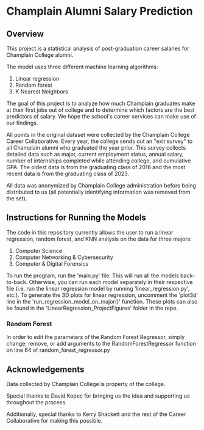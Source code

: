 # Champlain Alumni Salary Prediction

## Overview
This project is a statistical analysis of post-graduation career salaries for Champlain College alumni.

The model uses three different machine learning algorithms:
1. Linear regression
2. Random forest
3. K Nearest Neighbors

The goal of this project is to analyze how much Champlain graduates make at their first jobs out of college and to determine
which factors are the best predictors of salary. We hope the school's career services can make use of our findings.

All points in the original dataset were collected by the Champlain College Career Collaborative. Every year, the college
sends out an "exit survey" to all Champlain alumni who graduated the year prior. This survey collects detailed data such
as major, current employment status, annual salary, number of internships completed while attending college, and
cumulative GPA. The oldest data is from the graduating class of 2016 and the most recent data is from the graduating
class of 2023.

All data was anonymized by Champlain College administration before being distributed to us (all 
potentially identifying information was removed from the set).

## Instructions for Running the Models
The code in this repository currently allows the user to run a linear regression, random forest, and KNN analysis on the
data for three majors:
1. Computer Science
2. Computer Networking & Cybersecurity
3. Computer & Digital Forensics

To run the program, run the 'main.py' file. This will run all the models back-to-back. Otherwise, you can run each model 
separately in their respective file (i.e. run the linear regression model by running 'linear_regression.py', etc.). To
generate the 3D plots for linear regression, uncomment the 'plot3d' line in the 'run_regression_model_on_major()'
function. These plots can also be found in the 'LinearRegression_ProjectFigures' folder in the repo.

### Random Forest
In order to edit the parameters of the Random Forest Regressor, simply change, remove, or add arguments to the RandomForestRegressor function on line 64 of random_forest_regressor.py

## Acknowledgements
Data collected by Champlain College is property of the college.

Special thanks to David Kopec for bringing us the idea and supporting us throughout the process.

Additionally, special thanks to Kerry Shackett and the rest of the Career Collaborative for making this possible.
